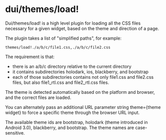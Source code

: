 # dui/themes/load!

Dui/themes/load! is a high level plugin for loading all the CSS files necessary for a given widget,
based on the theme and direction of a page.

The plugin takes a list of "simplified paths", for example:

	themes/load!./a/b/c/file1.css,./a/b/c/file2.css

The requirement is that:

- there is an a/b/c directory relative to the current directory
- it contains subdirectories holodark, ios, blackberry, and bootstrap
- each of those subdirectories contains not only file1.css and file2.css files,
  but also file1_rtl.css and file2_rtl.css files.


The theme is detected automatically based on the platform and browser, and the correct files are loaded.

You can alternately pass an additional URL parameter string
theme={theme widget} to force a specific theme through the browser
URL input.

The available theme ids are bootstrap, holodark (theme introduced in Android 3.0),
blackberry, and bootstrap. The theme names are case-sensitive.
